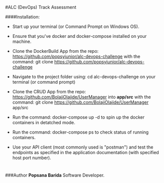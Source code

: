 #ALC (DevOps) Track Assessment

####Installation:

- Start up your terminal (or Command Prompt on Windows OS).

- Ensure that you've docker and docker-compose installed on your machine.

- Clone the DockerBuild App from the repo: https://github.com/popsyjunior/alc-devops-challenge with the command: 
	git clone https://github.com/popsyjunior/alc-devops-challenge
	
- Navigate to the project folder using:
	cd alc-devops-challenge
on your terminal (or command prompt)

- Clone the CRUD App from the repo: https://github.com/BolajiOlajide/UserManager
into **app/src** with the command: 
	git clone https://github.com/BolajiOlajide/UserManager app/src

- Run the command: 
	docker-compose up -d to spin up the docker containers in detatched mode.
- Run the command: 
	docker-compose ps
to check status of running containers.

- Use your API client (most commonly used is "postman") and test the endpoints as specified in the application documentation (with specified host port number).

#

###Author
**Popsana Barida** Software Developer.